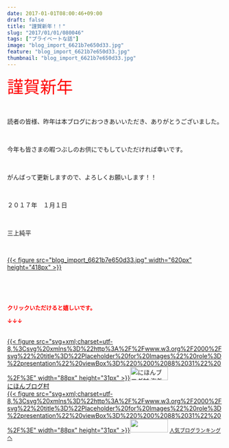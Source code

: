 ```yaml
---
date: 2017-01-01T08:00:46+09:00
draft: false
title: "謹賀新年！！"
slug: "2017/01/01/080046"
tags: ["プライベートな話"]
image: "blog_import_6621b7e650d33.jpg"
feature: "blog_import_6621b7e650d33.jpg"
thumbnail: "blog_import_6621b7e650d33.jpg"
---
```

<p><span style="color: rgb(255, 0, 0);"><span style="font-size: 2.74em;">謹賀新年</span></span></p><p> </p><p>読者の皆様、昨年は本ブログにおつきあいいただき、ありがとうございました。</p><p> </p><p>今年も皆さまの暇つぶしのお供にでもしていただければ幸いです。</p><p> </p><p>がんばって更新しますので、よろしくお願いします！！</p><p> </p><p>２０１７年　１月１日</p><p> </p><p>三上純平</p><p> </p><p><a href="blog_import_6621b7e7658e6.jpg">{{< figure src="blog_import_6621b7e650d33.jpg" width="620px" height="418px" >}}</a></p><p> </p><p> </p><p><font color="#ff0000" size="2"><strong>クリックいただけると嬉しいです。</strong></font></p><p><font color="#ff0000" size="2"><strong>↓↓↓</strong></font></p><p><br/><a href="ranking.html?p_cid=01260127" target="_blank">{{< figure src="svg+xml;charset=utf-8,%3Csvg%20xmlns%3D%22http%3A%2F%2Fwww.w3.org%2F2000%2Fsvg%22%20title%3D%22Placeholder%20for%20Images%22%20role%3D%22presentation%22%20viewBox%3D%220%200%2088%2031%22%20%2F%3E" width="88px" height="31px" >}}<noscript><img width="88" height="31" alt="にほんブログ村 海外生活ブログ バリ島情報へ" src="https://img-proxy.blog-video.jp/images?url=http%3A%2F%2Foverseas.blogmura.com%2Fbali%2Fimg%2Fbali88_31.gif" border="0"></noscript></a><br/><a href="ranking.html?p_cid=01260127" target="_blank">にほんブログ村</a><br/><a title="人気ブログランキングへ" href="link.php?1804582">{{< figure src="svg+xml;charset=utf-8,%3Csvg%20xmlns%3D%22http%3A%2F%2Fwww.w3.org%2F2000%2Fsvg%22%20title%3D%22Placeholder%20for%20Images%22%20role%3D%22presentation%22%20viewBox%3D%220%200%2088%2031%22%20%2F%3E" width="88px" height="31px" >}}<noscript><img width="88" height="31" src="https://blog.with2.net/img/banner/banner_22.gif" border="0"></noscript></a> <a style="font-size: 12px;" href="link.php?1804582">人気ブログランキングへ</a></p>


